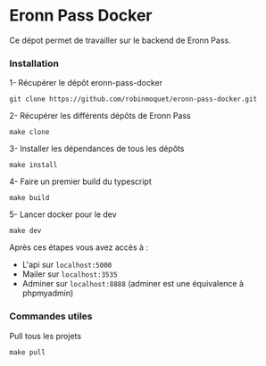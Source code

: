 # Eronn Pass Docker

Ce dépot permet de travailler sur le backend de Eronn Pass.

### Installation

1- Récupérer le dépôt eronn-pass-docker
```
git clone https://github.com/robinmoquet/eronn-pass-docker.git
```
2- Récupérer les différents dépôts de Eronn Pass
```
make clone
```
3- Installer les dépendances de tous les dépôts
```
make install
```
4- Faire un premier build du typescript
```
make build
```
5- Lancer docker pour le dev
```
make dev
```

Après ces étapes vous avez accès à : 
- L'api sur `localhost:5000`
- Mailer sur `localhost:3535`
- Adminer sur `localhost:8888` (adminer est une équivalence à phpmyadmin)

### Commandes utiles

Pull tous les projets
```
make pull
```

